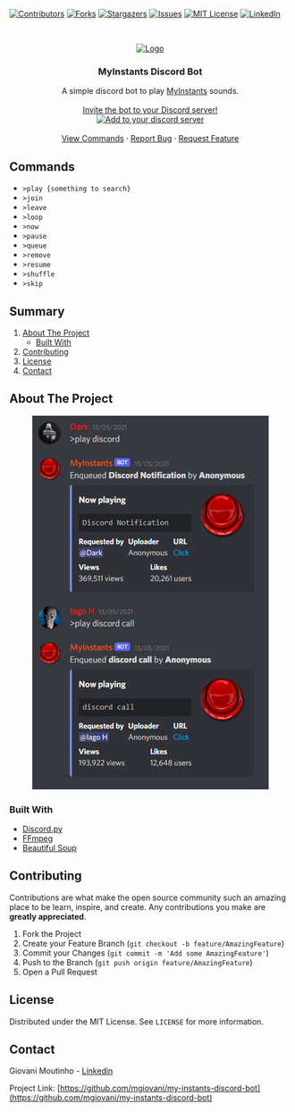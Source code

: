 [![Contributors][contributors-shield]][contributors-url]
[![Forks][forks-shield]][forks-url]
[![Stargazers][stars-shield]][stars-url]
[![Issues][issues-shield]][issues-url]
[![MIT License][license-shield]][license-url]
[![LinkedIn][linkedin-shield]][linkedin-url]



<br />
<p align="center">
  <a href="https://github.com/mgiovani/my-instants-discord-bot">
    <img src="https://images-na.ssl-images-amazon.com/images/I/61LNAo2K9RL.png" alt="Logo" width="256" height="256">
  </a>

  <h3 align="center">MyInstants Discord Bot</h3>

  <p align="center">
    A simple discord bot to play <a href="https://www.myinstants.com/">MyInstants</a> sounds.
    <br />
    <br />
    <a href="https://discord.com/api/oauth2/authorize?client_id=836019264124354571&permissions=3164224&scope=bot">
        Invite the bot to your Discord server!
        <br />
        <img src="https://discord.com/assets/e4923594e694a21542a489471ecffa50.svg" alt="Add to your discord server" height="100">
    </a>
    <br />
    <br />
    <a href="#commands">View Commands</a>
    ·
    <a href="https://github.com/mgiovani/my-instants-discord-bot/issues">Report Bug</a>
    ·
    <a href="https://github.com/mgiovani/my-instants-discord-bot/issues">Request Feature</a>
  </p>
</p>


## Commands

- ``>play {something to search}``
- ``>join``
- ``>leave``
- ``>loop``
- ``>now``
- ``>pause``
- ``>queue``
- ``>remove``
- ``>resume``
- ``>shuffle``
- ``>skip``

## Summary

<ol>
<li>
    <a href="#about-the-project">About The Project</a>
    <ul>
    <li><a href="#built-with">Built With</a></li>
    </ul>
</li>
<li><a href="#contributing">Contributing</a></li>
<li><a href="#license">License</a></li>
<li><a href="#contact">Contact</a></li>
</ol>


## About The Project

<div align="center">
  <img src="images/bot-play.png" alt="Project screenshot" >
</div>

### Built With

* [Discord.py](https://discordpy.readthedocs.io/en/stable/)
* [FFmpeg](https://www.ffmpeg.org/)
* [Beautiful Soup](https://pypi.org/project/beautifulsoup4/)


## Contributing

Contributions are what make the open source community such an amazing place to be learn, inspire, and create. Any contributions you make are **greatly appreciated**.

1. Fork the Project
2. Create your Feature Branch (`git checkout -b feature/AmazingFeature`)
3. Commit your Changes (`git commit -m 'Add some AmazingFeature'`)
4. Push to the Branch (`git push origin feature/AmazingFeature`)
5. Open a Pull Request



## License

Distributed under the MIT License. See `LICENSE` for more information.



## Contact

Giovani Moutinho - [Linkedin](https://www.linkedin.com/in/mgiovani/)

Project Link: [https://github.com/mgiovani/my-instants-discord-bot](https://github.com/mgiovani/my-instants-discord-bot)



[contributors-shield]: https://img.shields.io/github/contributors/mgiovani/my-instants-discord-bot.svg?style=for-the-badge
[contributors-url]: https://github.com/mgiovani/my-instants-discord-bot/graphs/contributors
[forks-shield]: https://img.shields.io/github/forks/mgiovani/my-instants-discord-bot.svg?style=for-the-badge
[forks-url]: https://github.com/mgiovani/my-instants-discord-bot/network/members
[stars-shield]: https://img.shields.io/github/stars/mgiovani/my-instants-discord-bot.svg?style=for-the-badge
[stars-url]: https://github.com/mgiovani/my-instants-discord-bot/stargazers
[issues-shield]: https://img.shields.io/github/issues/mgiovani/my-instants-discord-bot.svg?style=for-the-badge
[issues-url]: https://github.com/mgiovani/my-instants-discord-bot/issues
[license-shield]: https://img.shields.io/github/license/mgiovani/my-instants-discord-bot.svg?style=for-the-badge
[license-url]: https://github.com/mgiovani/my-instants-discord-bot/blob/main/LICENSE
[linkedin-shield]: https://img.shields.io/badge/-LinkedIn-black.svg?style=for-the-badge&logo=linkedin&colorB=555
[linkedin-url]: https://linkedin.com/in/mgiovani
